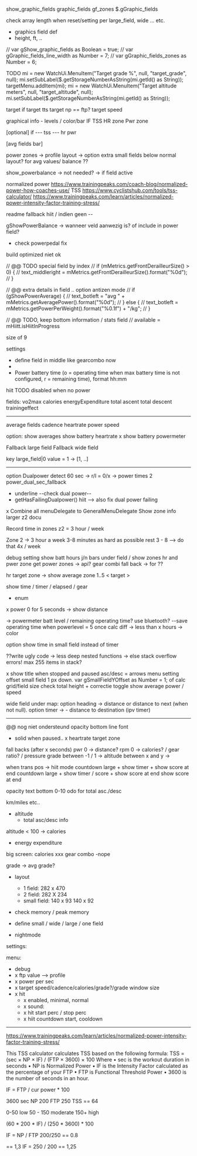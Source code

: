 show_graphic_fields
graphic_fields
gf_zones
$.gGraphic_fields

check array length when reset/setting
per large_field, wide ... etc.
  + graphics field def
  + height, ft, ..

// var gShow_graphic_fields as Boolean = true;
// var gGraphic_fields_line_width as Number = 7;
// var gGraphic_fields_zones as Number = 6;


TODO
      mi = new WatchUi.MenuItem("Target grade %", null, "target_grade", null);
      mi.setSubLabel($.getStorageNumberAsString(mi.getId() as String));
      targetMenu.addItem(mi);
      mi = new WatchUi.MenuItem("Target altitude meters", null, "target_altitude", null);
      mi.setSubLabel($.getStorageNumberAsString(mi.getId() as String));

target if
target tts
target np == ftp?
target speed 

graphical info - levels / color/bar
IF 
TSS
HR zone
Pwr zone

[optional]
if ---
tss ---
hr 
pwr 

[avg fields bar]

power zones -> profile
layout -> option extra small fields below normal layout?
for avg values/ balance ??

show_powerbalance -> not needed?
-> if field active


normalized power
https://www.trainingpeaks.com/coach-blog/normalized-power-how-coaches-use/
TSS
https://www.cyclistshub.com/tools/tss-calculator/
https://www.trainingpeaks.com/learn/articles/normalized-power-intensity-factor-training-stress/

readme
fallback hiit / indien geen -- 

gShowPowerBalance
-> wanneer veld aanwezig is?
of include in power field?
+ check powerpedal fix 

build optimized niet ok


  // @@ TODO special field by index
        // if (mMetrics.getFrontDerailleurSize() > 0) {
        //   text_middleright = mMetrics.getFrontDerailleurSize().format("%0d");
        // }

 // @@ extra details in field .. option antizen mode
        // if (gShowPowerAverage) {
        //   text_botleft = "avg " + mMetrics.getAveragePower().format("%0d");
        // } else {
        //   text_botleft = mMetrics.getPowerPerWeight().format("%0.1f") + "/kg";
        // }

// @@ TODO, keep bottom information / stats field
        // available  = mHiitt.isHiitInProgress

size of 9

settings
 - define field in middle like gearcombo now
 - 
- Power battery time (o = operating time when max battery time is not configured, r = remaining time), format hh:mm
  
hiit 
TODO disabled when no power

fields:
vo2max
calories
energyExpenditure
total ascent
total descent
trainingeffect

---
average fields
  cadence
  heartrate
  power
  speed
  


option: 
  show averages
  show battery heartrate
  x show battery powermeter

Fallback large field
Fallback wide field




key large_field|0 value = 1
-> [1, ..]

------
option
Dualpower detect 
60 sec -> r/l = 0/x -> power times 2
power_dual_sec_fallback
+ underline --check dual power--
+ getHasFailingDualpower() 
 hiit --> also fix dual power failing

x Combine all menuDelegate to GeneralMenuDelegate
Show zone info larger z2
docu

Record time in zones z2 = 3 hour / week

Zone 2 -> 3 hour a week
3-8 minutes as hard as possible rest 3 - 8  --> do that 4x / week


debug
setting show batt hours j/n
bars under field / show zones hr and pwer zone
get power zones -> api?
gear combi fall back -> for ??

hr target zone
-> show average zone 1..5  < target >

show time / timer / elapsed / gear
- enum 


x power 0 for 5 seconds -> show distance

-> powermeter batt level / remaining operating time?
use bluetooth?
--save operating time when powerlevel = 5 once
calc diff 
-> less than x hours -> color

option show time in small field instead of timer


??write ugly code -> less deep nested functions -> else stack overflow errors! max 255 items in stack?




x show title when stopped and paused
asc/desc = arrows
menu setting offset small field 1 px down. var gSmallFieldYOffset as Number = 1; of calc grid/field size check total height + correctie
toggle show average power / speed

wide field under map:
option heading -> distance or distance to next (when not null).
option timer -> - distance to destination (ipv timer)



-------------------
@@ nog niet ondersteund
opacity bottom line font
- solid when paused.. 
x heartrate target zone

fall backs (after x seconds)
  pwr 0 -> distance?
  rpm 0 -> calories? / gear ratio? / pressure
  grade between -1 / 1 -> 
  altitude between x and y ->


when trans pos
-> hiit mode 
  countdown large + show timer + show score at end
  countdown large + show timer / score + show score at end
  show score at end

opacity text bottom 0-10 
odo for total asc./desc

km/miles etc..
- altitude
  + total asc/desc info

 altitude < 100 -> calories
  - energy expenditure


big screen:
 calories
 xxx gear combo -nope
 

grade -> avg grade?


- layout
  - 1 field: 282 x 470
  - 2 field: 282 X 234
  - small field: 140 x 93 140 x 92


- check memory / peak memory
- define small / wide / large / one field
- nightmode

settings:


menu:
- debug
- x ftp value --> profile
- x power per sec
- x target speed/cadence/calories/grade?/grade window size
- x hit 
  - x enabled, minimal, normal
  - x sound:
  - x hit start perc / stop perc
  - x hiit countdown start, cooldown

--------------------
https://www.trainingpeaks.com/learn/articles/normalized-power-intensity-factor-training-stress/

This TSS calculator calculates TSS based on the following formula:
TSS = (sec × NP × IF) / (FTP × 3600) × 100
Where
• sec is the workout duration in seconds
• NP is Normalized Power
• IF is the Intensity Factor calculated as the percentage of your FTP
• FTP is Functional Threshold Power
• 3600 is the number of seconds in an hour.

IF = FTP /  cur power * 100

3600 sec
NP 200
FTP 250
TSS == 64

0-50 low
50 - 150 moderate
150+ high

(60 * 200 * IF) / (250 * 3600) * 100

IF = NP / FTP 200/250  == 0.8 

== 1,3
IF = 250 / 200 == 1,25